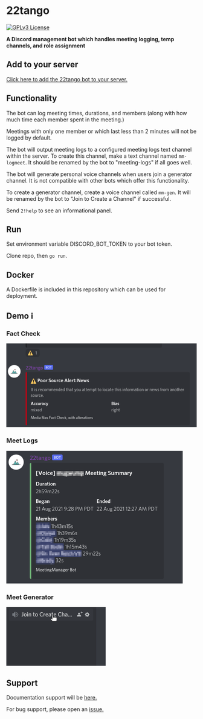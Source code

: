 # **22tango** 
[![GPLv3 License](https://img.shields.io/badge/License-GPL%20v3-yellow.svg)](https://opensource.org/licenses/)

**A Discord management bot which handles meeting logging, temp channels, and role assignment**
## **Add to your server**

[Click here to add the 22tango bot to your server.](https://discord.com/api/oauth2/authorize?client_id=782730468156112957&permissions=8&scope=bot)

## **Functionality**

The bot can log meeting times, durations, and members (along with how much time each member spent in the meeting.)

Meetings with only one member or which last less than 2 minutes will not be logged by default.

The bot will output meeting logs to a configured meeting logs text channel within the server. To create this channel, make a text channel named `mm-logmeet`. It should be renamed by the bot to "meeting-logs" if all goes well.

The bot will generate personal voice channels when users join a generator channel. It is not compatible with other bots which offer this functionality.

To create a generator channel, create a voice channel called `mm-gen`. It will be renamed by the bot to "Join to Create a Channel" if successful.

Send `2!help` to see an informational panel.
## **Run** 

Set environment variable DISCORD_BOT_TOKEN to your bot token.

Clone repo, then `go run`.
## **Docker**

A Dockerfile is included in this repository which can be used for deployment.
## **Demo** :information_source: 	
### **Fact Check**
![App Screenshot](./demo/factcheck.png)
### **Meet Logs**
![App Screenshot](./demo/meetlog.png)
### **Meet Generator**
![App Screenshot](./demo/join.gif)

  
## **Support**

Documentation support will be [here.](https://github.com/ethanent/22tango/wiki)

For bug support, please open an [issue.](https://github.com/ethanent/22tango/issues)
